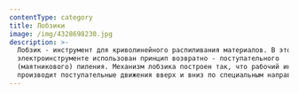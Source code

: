 ```yaml
---
contentType: category
title: Лобзики
image: /img/4328698230.jpg
description: >-
  Лобзик - инструмент для криволинейного распиливания материалов. В этом
  электроинструменте использован принцип возвратно - поступательного
  (маятникового) пиления. Механизм лобзика построен так, что рабочий инструмент
  производит поступательные движения вверх и вниз по специальным направляющим.
---
```


